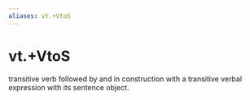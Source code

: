 ```yaml
---
aliases: vt.+VtoS
---
```

# vt.+VtoS

transitive verb followed by and in construction with a transitive verbal expression with its sentence object.
> 